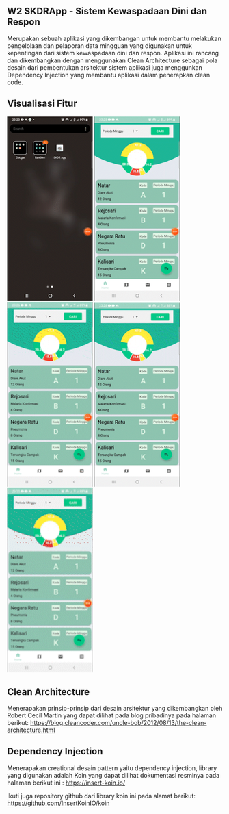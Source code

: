 ## W2 SKDRApp - Sistem Kewaspadaan Dini dan Respon
Merupakan sebuah aplikasi yang dikembangan untuk membantu melakukan pengelolaan dan pelaporan data mingguan yang digunakan untuk kepentingan dari sistem kewaspadaan dini dan respon. 
Aplikasi ini rancang dan dikembangkan dengan menggunakan Clean Architecture sebagai pola desain dari pembentukan arsitektur sistem aplikasi juga menggunkan Dependency Injection yang membantu aplikasi dalam penerapkan clean code.


## Visualisasi Fitur
<img src="https://github.com/rizkysiregar/SKDRApp/blob/master/visualization/splash.gif" width="200" /> <img src="https://github.com/rizkysiregar/SKDRApp/blob/master/visualization/home.gif" width="200" /> <img src="https://github.com/rizkysiregar/SKDRApp/blob/master/visualization/add.gif" width="200" /> <img src="https://github.com/rizkysiregar/SKDRApp/blob/master/visualization/maps.gif" width="200" /> <img src="https://github.com/rizkysiregar/SKDRApp/blob/master/visualization/recapitulation.gif" width="200" />

## Clean Architecture 
Menerapakan prinsip-prinsip dari desain arsitektur yang dikembangkan oleh Robert Cecil Martin yang dapat dilihat pada blog pribadinya pada halaman berikut:
https://blog.cleancoder.com/uncle-bob/2012/08/13/the-clean-architecture.html


## Dependency Injection
Menerapakan creational desain pattern yaitu dependency injection, library yang digunakan adalah Koin yang dapat dilihat dokumentasi resminya pada halaman berikut ini :
https://insert-koin.io/

Ikuti juga repository github dari library koin ini pada alamat berikut:
https://github.com/InsertKoinIO/koin
